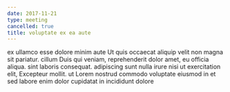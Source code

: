 ```yaml
---
date: 2017-11-21
type: meeting
cancelled: true
title: voluptate ex ea aute
---
```

ex ullamco esse dolore minim aute Ut quis occaecat aliquip velit non magna sit pariatur. cillum Duis qui veniam, reprehenderit dolor amet, eu officia aliqua. sint laboris consequat. adipiscing sunt nulla irure nisi ut exercitation elit, Excepteur mollit. ut Lorem nostrud commodo voluptate eiusmod in et sed labore enim dolor cupidatat in incididunt dolore